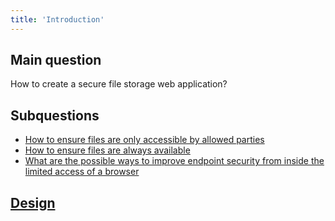 ```yaml
---
title: 'Introduction'
---
```


## Main question

How to create a secure file storage web application?

## Subquestions

- [How to ensure files are only accessible by allowed parties](/portfolio-cs7/en/specialization/confidentiality)
- [How to ensure files are always available](/portfolio-cs7/en/specialization/availability)
- [What are the possible ways to improve endpoint security from inside the limited access of a browser](/portfolio-cs7/en/specialization/endpoint)

## [Design](/portfolio-cs7/en/specialization/design)
